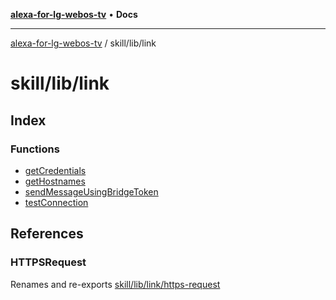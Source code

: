 [**alexa-for-lg-webos-tv**](../../../README.md) • **Docs**

***

[alexa-for-lg-webos-tv](../../../modules.md) / skill/lib/link

# skill/lib/link

## Index

### Functions

- [getCredentials](functions/getCredentials.md)
- [getHostnames](functions/getHostnames.md)
- [sendMessageUsingBridgeToken](functions/sendMessageUsingBridgeToken.md)
- [testConnection](functions/testConnection.md)

## References

### HTTPSRequest

Renames and re-exports [skill/lib/link/https-request](https-request/README.md)
